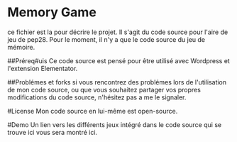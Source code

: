 # Memory Game
ce fichier est la pour décrire le projet.
Il s'agit du code source pour l'aire de jeu de pep28.
Pour le moment, il n'y a que le code source du jeu de mémoire.

##Préreq#uis
Ce code source est pensé pour être utilisé avec Wordpress et l'extension Elementator.

##Problémes et forks
si vous rencontrez des problémes lors de l'utilisation de mon code source, ou que vous souhaitez partager vos propres modifications du code source, n'hésitez pas a me le signaler.

#License
Mon code source en lui-même est open-source.

#Demo
Un lien vers les différents jeux intégré dans le code source qui se trouve ici vous sera montré ici.
